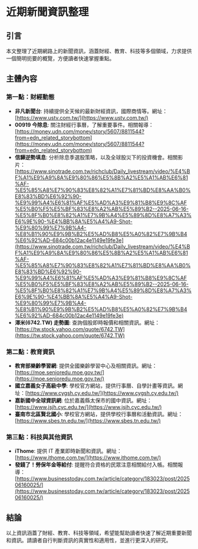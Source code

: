 # 近期新聞資訊整理

## 引言

本文整理了近期網路上的新聞資訊，涵蓋財經、教育、科技等多個領域，力求提供一個簡明扼要的概覽，方便讀者快速掌握重點。

## 主體內容

### 第一點：財經動態

*   **非凡新聞台**: 持續提供全天候的最新財經資訊，國際商情等。網址：[https://www.ustv.com.tw/](https://www.ustv.com.tw/)
*   **00919 今除息**: 關注財經行事曆，了解重要事件。相關報導：[https://money.udn.com/money/story/5607/8811544?from=edn_related_storybottom](https://money.udn.com/money/story/5607/8811544?from=edn_related_storybottom)
*   **信驊逆勢填息**: 分析除息季選股策略，以及全球股災下的投資機會。相關影片：[https://www.sinotrade.com.tw/richclub/Daily_livestream/video/%E4%BF%A1%E9%A9%8A%E9%80%86%E5%8B%A2%E5%A1%AB%E6%81%AF-%E5%85%A8%E7%90%83%E8%82%A1%E7%81%BD%E8%AA%B0%E8%83%BD%E6%92%90-%E9%99%A4%E6%81%AF%E5%AD%A3%E9%81%B8%E9%8C%AF%E5%B0%F5%E5%BF%83%E8%A2%AB%E5%89%B2--2025-06-16-%E5%8F%B0%E8%82%A1%E7%9B%A4%E5%89%8D%E8%A7%A3%E6%9E%90-%E4%BB%8A%E5%A4%A9-Shot-%E9%80%99%E7%9B%A4-%E8%B1%90%E9%9B%B2%E5%AD%B8%E5%A0%82%E7%9B%B4%E6%92%AD-684c00b12ac4e1149e19fe3e](https://www.sinotrade.com.tw/richclub/Daily_livestream/video/%E4%BF%A1%E9%A9%8A%E9%80%86%E5%8B%A2%E5%A1%AB%E6%81%AF-%E5%85%A8%E7%90%83%E8%82%A1%E7%81%BD%E8%AA%B0%E8%83%BD%E6%92%90-%E9%99%A4%E6%81%AF%E5%AD%A3%E9%81%B8%E9%8C%AF%E5%B0%F5%E5%BF%83%E8%A2%AB%E5%89%B2--2025-06-16-%E5%8F%B0%E8%82%A1%E7%9B%A4%E5%89%8D%E8%A7%A3%E6%9E%90-%E4%BB%8A%E5%A4%A9-Shot-%E9%80%99%E7%9B%A4-%E8%B1%90%E9%9B%B2%E5%AD%B8%E5%A0%82%E7%9B%B4%E6%92%AD-684c00b12ac4e1149e19fe3e)
*   **澤米(6742.TW) 走勢圖**: 查詢個股即時報價和相關資訊。網址：[https://tw.stock.yahoo.com/quote/6742.TW](https://tw.stock.yahoo.com/quote/6742.TW)

### 第二點：教育資訊

*   **教育部樂齡學習網**: 提供全國樂齡學習中心及相關資訊。網址：[https://moe.senioredu.moe.gov.tw/](https://moe.senioredu.moe.gov.tw/)
*   **國立嘉義女子高級中學**: 學校官方網站，提供行事曆、自學計畫等資訊。網址：[https://www.cygsh.cy.edu.tw/](https://www.cygsh.cy.edu.tw/)
*   **嘉新國中全球資訊網**: 位於嘉義縣太保市的國中資訊。網址：[https://www.jsjh.cyc.edu.tw/](https://www.jsjh.cyc.edu.tw/)
*   **臺南市北區賢北國小**: 學校官方網站，提供學校行事曆和活動資訊。網址：[https://www.sbes.tn.edu.tw/](https://www.sbes.tn.edu.tw/)

### 第三點：科技與其他資訊

*   **iThome**: 提供 IT 產業即時新聞和資訊。網址：[https://www.ithome.com.tw/](https://www.ithome.com.tw/)
*   **發錢了！勞保年金等給付**: 提醒符合資格的民眾注意相關給付入帳。相關報導：[https://www.businesstoday.com.tw/article/category/183023/post/202506160025/](https://www.businesstoday.com.tw/article/category/183023/post/202506160025/)

## 結論

以上資訊涵蓋了財經、教育、科技等領域，希望能幫助讀者快速了解近期重要新聞和資訊。請讀者自行判斷資訊的真實性和適用性，並進行更深入的研究。
